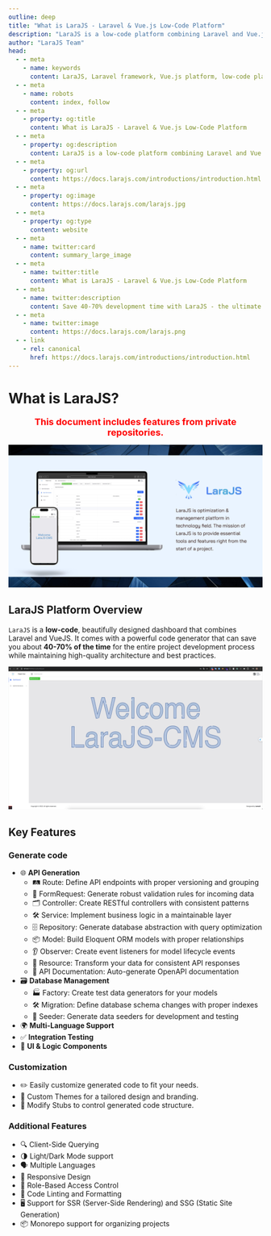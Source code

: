 ```yaml
---
outline: deep
title: "What is LaraJS - Laravel & Vue.js Low-Code Platform"
description: "LaraJS is a low-code platform combining Laravel and Vue.js with code generators that save 40-70% development time while maintaining high-quality architecture"
author: "LaraJS Team"
head:
  - - meta
    - name: keywords
      content: LaraJS, Laravel framework, Vue.js platform, low-code platform, code generator, Laravel dashboard, API generator, Laravel development, rapid application development, Laravel Vue integration, admin dashboard, code generation tools, enterprise web applications
  - - meta
    - name: robots
      content: index, follow
  - - meta
    - property: og:title
      content: What is LaraJS - Laravel & Vue.js Low-Code Platform
  - - meta
    - property: og:description
      content: LaraJS is a low-code platform combining Laravel and Vue.js with powerful code generators for rapid web application development
  - - meta
    - property: og:url
      content: https://docs.larajs.com/introductions/introduction.html
  - - meta
    - property: og:image
      content: https://docs.larajs.com/larajs.jpg
  - - meta
    - property: og:type
      content: website
  - - meta
    - name: twitter:card
      content: summary_large_image
  - - meta
    - name: twitter:title
      content: What is LaraJS - Laravel & Vue.js Low-Code Platform
  - - meta
    - name: twitter:description
      content: Save 40-70% development time with LaraJS - the ultimate Laravel & Vue.js low-code platform
  - - meta
    - name: twitter:image
      content: https://docs.larajs.com/larajs.png
  - - link
    - rel: canonical
      href: https://docs.larajs.com/introductions/introduction.html
---
```


# What is LaraJS?

<center>
  <strong style="font-size: 18px;color: red;">This document includes features from private repositories.</strong>
</center>

![LaraJS Introduction](../assets/larajs-intro.jpg)

## LaraJS Platform Overview

`LaraJS` is a **low-code**, beautifully designed dashboard that combines Laravel and VueJS. It comes with a powerful code generator that can save you about **40-70% of the time** for the entire project development process while maintaining high-quality architecture and best practices.

![LaraJS Code Generator in Action](../assets/generator.gif)

## Key Features

### Generate code

- 🌐 **API Generation**
  - 🛤️ Route: Define API endpoints with proper versioning and grouping
  - 📝 FormRequest: Generate robust validation rules for incoming data
  - 🗂️ Controller: Create RESTful controllers with consistent patterns
  - 🛠️ Service: Implement business logic in a maintainable layer
  - 🗄️ Repository: Generate database abstraction with query optimization
  - 📦 Model: Build Eloquent ORM models with proper relationships
  - 👂 Observer: Create event listeners for model lifecycle events
  - 🔄 Resource: Transform your data for consistent API responses
  - 📖 API Documentation: Auto-generate OpenAPI documentation
- 🗃️ **Database Management**
  - 🏭 Factory: Create test data generators for your models
  - 🛠️ Migration: Define database schema changes with proper indexes
  - 🌱 Seeder: Generate data seeders for development and testing
- 🌍 **Multi-Language Support**
- ✅ **Integration Testing**
- 🎨 **UI & Logic Components**

### Customization

- ✏️ Easily customize generated code to fit your needs.
- 🎨 Custom Themes for a tailored design and branding.
- 🔄 Modify Stubs to control generated code structure.

### Additional Features

- 🔍 Client-Side Querying
- 🌗 Light/Dark Mode support
- 🗣️ Multiple Languages
- 📱 Responsive Design
- 🔐 Role-Based Access Control
- 🧹 Code Linting and Formatting
- 🖥️ Support for SSR (Server-Side Rendering) and SSG (Static Site Generation)
- 📦 Monorepo support for organizing projects

